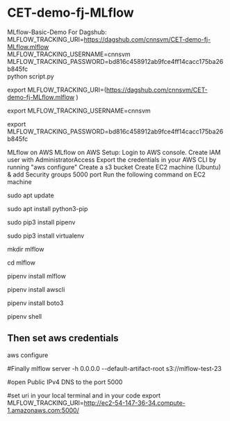 # CET-demo-fj-MLflow
MLflow-Basic-Demo
For Dagshub:
MLFLOW_TRACKING_URI=https://dagshub.com/cnnsvm/CET-demo-fj-MLflow.mlflow \
MLFLOW_TRACKING_USERNAME=cnnsvm \
MLFLOW_TRACKING_PASSWORD=bd816c458912ab9fce4ff14cacc175ba26b845fc \
python script.py

export MLFLOW_TRACKING_URI=(https://dagshub.com/cnnsvm/CET-demo-fj-MLflow.mlflow \)

export MLFLOW_TRACKING_USERNAME=cnnsvm

export MLFLOW_TRACKING_PASSWORD=bd816c458912ab9fce4ff14cacc175ba26b845fc

MLflow on AWS
MLflow on AWS Setup:
Login to AWS console.
Create IAM user with AdministratorAccess
Export the credentials in your AWS CLI by running "aws configure"
Create a s3 bucket
Create EC2 machine (Ubuntu) & add Security groups 5000 port
Run the following command on EC2 machine

sudo apt update

sudo apt install python3-pip

sudo pip3 install pipenv

sudo pip3 install virtualenv

mkdir mlflow

cd mlflow

pipenv install mlflow

pipenv install awscli

pipenv install boto3

pipenv shell


## Then set aws credentials
aws configure


#Finally 
mlflow server -h 0.0.0.0 --default-artifact-root s3://mlflow-test-23

#open Public IPv4 DNS to the port 5000


#set uri in your local terminal and in your code 
export MLFLOW_TRACKING_URI=http://ec2-54-147-36-34.compute-1.amazonaws.com:5000/
